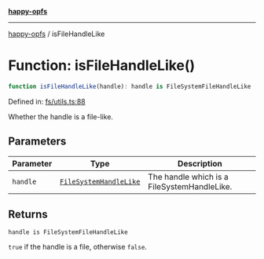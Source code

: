[**happy-opfs**](../README.md)

***

[happy-opfs](../README.md) / isFileHandleLike

# Function: isFileHandleLike()

```ts
function isFileHandleLike(handle): handle is FileSystemFileHandleLike
```

Defined in: [fs/utils.ts:88](https://github.com/JiangJie/happy-opfs/blob/7d6f4902eef2f34868c7991f5501261a1d1ff67a/src/fs/utils.ts#L88)

Whether the handle is a file-like.

## Parameters

| Parameter | Type | Description |
| ------ | ------ | ------ |
| `handle` | [`FileSystemHandleLike`](../interfaces/FileSystemHandleLike.md) | The handle which is a FileSystemHandleLike. |

## Returns

`handle is FileSystemFileHandleLike`

`true` if the handle is a file, otherwise `false`.
